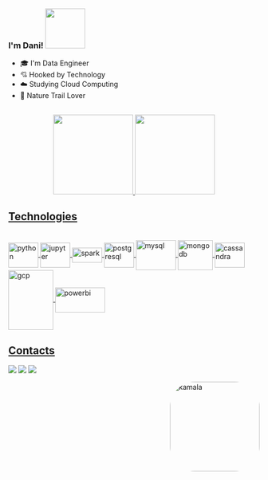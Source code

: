 ### I'm Dani! <img src="https://media2.giphy.com/media/f3oXKfLFPCQxdLECS8/giphy.gif?cid=790b7611abe98ee89220e30251be0b9dfe620cbeef1bba13&rid=giphy.gif&ct=s" width="80">

 - 🎓 I'm Data Engineer
 - 💘 Hooked by Technology 
 - ☁️ Studying Cloud Computing
 - 🌳 Nature Trail Lover
 
  
## 

<div align="center">
  <a href="https://github.com/Daninog">
  <img height="160em" src="https://github-readme-stats.vercel.app/api?username=Daninog&show_icons=true&theme=cobalt&include_all_commits=true&count_private=true"/>
  <img height="160em" src="https://github-readme-stats.vercel.app/api/top-langs/?username=Daninog&layout=compact&langs_count=7&theme=cobalt"/>
</div>

## Technologies
                                                                             
<div align="left"style="display: inline_block"><br>
  <img align="center" alt="python" height="50" width="60" src="https://cdn.jsdelivr.net/gh/devicons/devicon/icons/python/python-original-wordmark.svg">
  <img align="center" alt="jupyter" height="50" width="60" src="https://cdn.jsdelivr.net/gh/devicons/devicon/icons/jupyter/jupyter-original-wordmark.svg">
  <img align="center" alt="spark" height="30" width="60" src="https://upload.wikimedia.org/wikipedia/commons/thumb/f/f3/Apache_Spark_logo.svg/1200px-Apache_Spark_logo.svg.png">
  <img align="center" alt="postgresql" height="50" width="60" src="https://cdn.jsdelivr.net/gh/devicons/devicon/icons/postgresql/postgresql-plain-wordmark.svg">
  <img align="center" alt="mysql" height="60" width="80" src="https://cdn.jsdelivr.net/gh/devicons/devicon/icons/mysql/mysql-original-wordmark.svg">
  <img align="center" alt="mongodb" height="60" width="70" src="https://cdn.jsdelivr.net/gh/devicons/devicon/icons/mongodb/mongodb-original-wordmark.svg">
  <img align="center" alt="cassandra" height="50" width="60" src="https://upload.wikimedia.org/wikipedia/commons/thumb/5/5e/Cassandra_logo.svg/1280px-Cassandra_logo.svg.png">
  <img align="center" alt="gcp" height="120" width="90" src="https://cdn.jsdelivr.net/gh/devicons/devicon/icons/googlecloud/googlecloud-original-wordmark.svg">
  
  <img align="center" alt="powerbi" height="50" width="100" src="https://aptude.com/wp-content/uploads/2021/11/powerbi_logo-1.png">
  
</div>
  
## Contacts
  
 <div align="left"> 
 
 <a href="https://www.linkedin.com/in/danieleanogueira/" target="_blank"><img src="https://img.shields.io/badge/-LinkedIn-%230077B5?style=for-the-badge&logo=linkedin&logoColor=white" target="_blank"></a> 
 <a href = "mailto:nogueirauff@gmail.com"><img src="https://img.shields.io/badge/-Gmail-%23333?style=for-the-badge&logo=gmail&logoColor=white" target="_blank"></a>
 <a href="https://www.instagram.com/apenas_dani_" target="_blank"><img src="https://img.shields.io/badge/-Instagram-%23E4405F?style=for-the-badge&logo=instagram&logoColor=white" target="_blank"></a>
 
 <img align="right" alt="kamala" height="180" style="border-radius:50px;" src="https://media0.giphy.com/media/3j8bQTB1c6OjSZQO4c/giphy.gif?cid=790b7611176f1431252b9bc56657a2eb2fbb3dc07a0c3a1f&rid=giphy.gif&ct=s">
</div>
 
</div>

